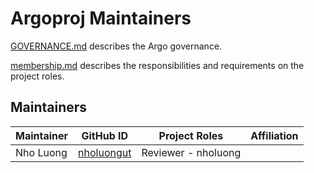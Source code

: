 # Argoproj Maintainers

[GOVERNANCE.md](https://github.com/nholuongut/argoproj/blob/main/community/GOVERNANCE.md) describes the Argo governance.

[membership.md](https://github.com/nholuongut/argoproj/blob/main/community/membership.md) describes the responsibilities and requirements on the project roles. 

## Maintainers

| Maintainer                | GitHub ID                                               | Project Roles                                          | Affiliation                                                  |
|---------------------------|---------------------------------------------------------|--------------------------------------------------------|----------------------------------------------       |
| Nho Luong                 | [nholuongut](https://github.com/nholuongut)             | Reviewer - nholuong   |